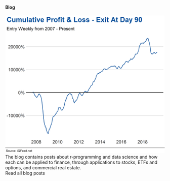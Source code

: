 <div class="mdl-cell mdl-cell--12-col mdl-shadow--4dp">
              <div class="mdl-card__title">
                <h4 class="mdl-card__title-text">Blog</h4>
              </div>
              <div class="mdl-card__media">
                <img src="/assets/img/profit_Loss_90.png" border="0" alt="">
              </div>
              <div class="mdl-card__supporting-text">
                The blog contains posts about r-programming and data science and how each can be applied to     finance, through applications to stocks, ETFs and options, and commercial real estate.
              </div>
              <div class="mdl-card__actions mdl-card--border">
                <a class="mdl-button mdl-button--colored mdl-js-button mdl-js-ripple-effect">
                Read all blog posts</a>
              </div>
            </div>
